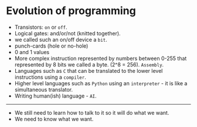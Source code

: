 # Evolution of programming

* Transistors: `on` or `off`.
* Logical gates: and/or/not  (knitted together).
* we called such an on/off device a  `bit`.
* punch-cards (hole or no-hole)
* 0 and 1 values
* More complex instruction represented by numbers between 0-255 that represented by 8 bits we called a byte. (2^8 = 256). `Assembly`.
* Languages such as `C` that can be translated to the lower level instructions using a `compiler`.
* Higher level languages such as `Python` using an `interpreter` - it is like a simultaneous translator.
* Writing human(ish) language - `AI`.

---

* We still need to learn how to talk to it so it will do what we want.
* We need to know what we want.
